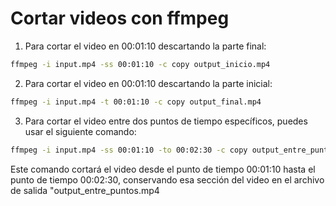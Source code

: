 # Cortar videos con ffmpeg

1. Para cortar el video en 00:01:10 descartando la parte final:

```bash
ffmpeg -i input.mp4 -ss 00:01:10 -c copy output_inicio.mp4
```

2. Para cortar el video en 00:01:10 descartando la parte inicial:

```bash
ffmpeg -i input.mp4 -t 00:01:10 -c copy output_final.mp4
```

3. Para cortar el video entre dos puntos de tiempo específicos, puedes usar el siguiente comando:

```bash
ffmpeg -i input.mp4 -ss 00:01:10 -to 00:02:30 -c copy output_entre_puntos.mp4
```

Este comando cortará el video desde el punto de tiempo 00:01:10 hasta el punto de tiempo 00:02:30, conservando esa sección del video en el archivo de salida "output_entre_puntos.mp4
